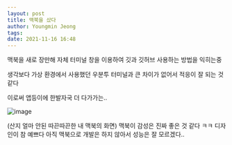 ```yaml
---
layout: post
title: 맥북을 샀다
author: Youngmin Jeong
tags:
date: 2021-11-16 16:48
---
```

맥북을 새로 장만해 자체 터미널 창을 이용하여 깃과 깃허브 사용하는 방법을 익히는중

생각보다 가상 환경에서 사용했던 우분투 터미널과 큰 차이가 없어서 적응이 잘 되는 것 같다 

이로써 앱등이에 한발자국 더 다가가는..

![image](/assets/images/screenshot_11-16.png)

(산지 얼마 안된 따끈따끈한 내 맥북의 화면)
맥북이 감성은 진짜 좋은 것 같다 ㅋㅋ 디자인이 참 예쁘다
아직 맥북으로 개발은 하지 않아서 성능은 잘 모르겠다..
